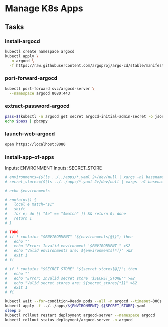 # Manage K8s Apps

## Tasks

### install-argocd

```bash
kubectl create namespace argocd
kubectl apply \
  -n argocd \
  -f https://raw.githubusercontent.com/argoproj/argo-cd/stable/manifests/install.yaml
```

### port-forward-argocd

```bash
kubectl port-forward svc/argocd-server \
  --namespace argocd 8080:443
```

### extract-password-argocd

```bash
pass=$(kubectl -n argocd get secret argocd-initial-admin-secret -o jsonpath="{.data.password}" | base64 -d)
echo $pass | pbcopy
```

### launch-web-argocd

```bash
open https://localhost:8080
```

### install-app-of-apps

Inputs: ENVIRONMENT
Inputs: SECRET_STORE

```bash
# environments=($(ls ../../apps/*.yaml 2>/dev/null | xargs -n1 basename | cut -d'-' -f1 | sort -u))
# secret_stores=($(ls ../../apps/*.yaml 2>/dev/null | xargs -n1 basename | rev | cut -d'-' -f1 | rev | cut -d'.' -f1 | sort -u))

# echo $environments

# contains() {
#   local e match="$1"
#   shift
#   for e; do [[ "$e" == "$match" ]] && return 0; done
#   return 1
# }

# TODO
# if ! contains "$ENVIRONMENT" "${environments[@]}"; then
#   echo ""
#   echo "Error: Invalid environment '$ENVIRONMENT'" >&2
#   echo "Valid environments are: ${environments[*]}" >&2
#   exit 1
# fi

# if ! contains "$SECRET_STORE" "${secret_stores[@]}"; then
#   echo ""
#   echo "Error: Invalid secret store '$SECRET_STORE'" >&2
#   echo "Valid secret stores are: ${secret_stores[*]}" >&2
#   exit 1
# fi

kubectl wait --for=condition=Ready pods --all -n argocd --timeout=300s
kubectl apply -f ../../apps/${ENVIRONMENT}-${SECRET_STORE}.yaml
sleep 5
kubectl rollout restart deployment argocd-server --namespace argocd
kubectl rollout status deployment/argocd-server -n argocd
```

